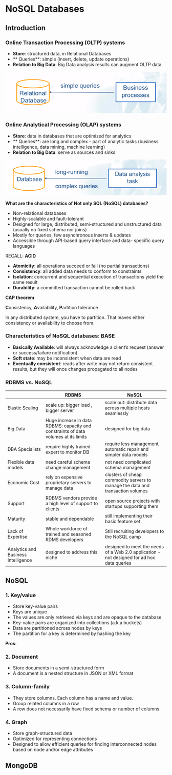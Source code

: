 # NoSQL Databases

## Introduction

### Online Transaction Processing (OLTP) systems

- **Store**: structured data, in Relational Databases
- ** Queries**: simple (insert, delete, update operations)
- **Relation to Big Data**: Big Data analysis results can augment OLTP data

![](./images/oltp.png)

### Online Analytical Processing (OLAP) systems

- **Store**: data in databases that are optimized for analytics
- ** Queries**: are long and complex - part of analytic tasks (business intelligence, data mining, machine learning)
- **Relation to Big Data**: serve as sources and sinks

![](./images/olap.png)



**What are the characteristics of Not only SQL (NoSQL) databases?**

- Non-relational databases
- Highly-scalable and fault-tolerant
- Designed for large, distributed, semi-structured and unstructured data (usually no fixed schema nor joins)
- Mostly for queries, few asynchronous inserts & updates
- Accessible through API-based query interface and data- specific query languages



RECALL: **ACID**

- **Atomicity**: all operations succeed or fail (no partial transactions)
- **Consistency**: all added data needs to conform to constraints
- **Isolation**: concurrent and sequential execution of transactions yield the same result
- **Durability**: a committed transaction cannot be rolled back



**CAP theorem**

**C**onsistency, **A**vailability, **P**artition tolerance

In any distributed system, you have to partition. That leaves either consistency or availability to choose from.



### Characteristics of NoSQL databases: BASE

- **Basically Available**: will always acknowledge a client’s request (answer or success/failure notification)
- **Soft state**: may be inconsistent when data are read
- **Eventually consistent**: reads after write may not return consistent results, but they will once changes propagated to all nodes


### RDBMS vs. NoSQL

|   |RDBMS|NoSQL|
|---|---|---|
|Elastic Scaling|scale up: bigger load , bigger server|scale out: distribute data across multiple hosts seamlessly|
|Big Data|Huge increase in data RDBMS: capacity and constraints of data volumes at its limits|designed for big data|
|DBA Specialists|require highly trained expert to monitor DB|require less management, automatic repair and simpler data models|
|Flexible data models|need careful schema change management|not need complicated schema management|
|Economic Cost|rely on expensive proprietary servers to manage data|clusters of cheap commodity servers to manage the data and transaction volumes|
|Support|RDBMS vendors provide a high level of support to clients|open source projects with startups supporting them|
|Maturity|stable and dependable|still implementing their basic feature set|
|Lack of Expertise|Whole workforce of trained and seasoned RDMS developers|Still recruiting developers to the NoSQL camp|
|Analytics and Business Intelligence|designed to address this niche|designed to meet the needs of a Web 2.0 application - not designed for ad hoc data queries|

## NoSQL

### 1. Key/value

- Store key-value pairs
- Keys are unique
- The values are only retrieved via keys and are opaque to the database
- Key-value pairs are organized into collections (a.k.a buckets)
- Data are partitioned across nodes by keys
- The partition for a key is determined by hashing the key

**Pros**:


### 2. Document

- Store documents in a semi-structured form
- A document is a nested structure in JSON or XML format

### 3. Column-family

- They store columns. Each column has a name and value.
- Group related columns in a row
- A row does not necessarily have fixed schema or number of columns

### 4. Graph

- Store graph-structured data
- Optimized for representing connections
- Designed to allow efficient queries for finding interconnected nodes based on node and/or edge attributes

## MongoDB










